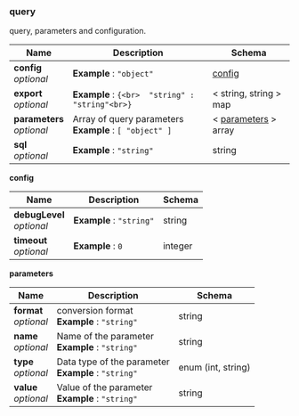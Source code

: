 
<a name="query"></a>
### query
query, parameters and configuration.


|Name|Description|Schema|
|---|---|---|
|**config**  <br>*optional*|**Example** : `"object"`|[config](#query-config)|
|**export**  <br>*optional*|**Example** : `{<br>  "string" : "string"<br>}`|< string, string > map|
|**parameters**  <br>*optional*|Array of query parameters  <br>**Example** : `[ "object" ]`|< [parameters](#query-parameters) > array|
|**sql**  <br>*optional*|**Example** : `"string"`|string|

<a name="query-config"></a>
**config**

|Name|Description|Schema|
|---|---|---|
|**debugLevel**  <br>*optional*|**Example** : `"string"`|string|
|**timeout**  <br>*optional*|**Example** : `0`|integer|

<a name="query-parameters"></a>
**parameters**

|Name|Description|Schema|
|---|---|---|
|**format**  <br>*optional*|conversion format  <br>**Example** : `"string"`|string|
|**name**  <br>*optional*|Name of the parameter  <br>**Example** : `"string"`|string|
|**type**  <br>*optional*|Data type of the parameter  <br>**Example** : `"string"`|enum (int, string)|
|**value**  <br>*optional*|Value of the parameter  <br>**Example** : `"string"`|string|



